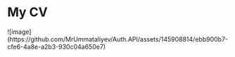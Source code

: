 <h1>My CV</h1>
![image](https://github.com/MrUmmataliyev/Auth.API/assets/145908814/ebb900b7-cfe6-4a8e-a2b3-930c04a650e7)
